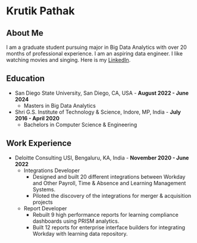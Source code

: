 # Krutik Pathak
## About Me
I am a graduate student pursuing major in Big Data Analytics with over 20 months of professional experience. I am an aspiring data engineer. I like watching movies and singing. Here is my [LinkedIn](https://www.linkedin.com/in/krutikpathak21198/).
## Education
- San Diego State University, San Diego, CA, USA - **August 2022 - June 2024**
  - Masters in Big Data Analytics
- Shri G.S. Institute of Technology & Science, Indore, MP, India - **July 2016 - April 2020**
  - Bachelors in Computer Science & Engineering
 
## Work Experience
- Deloitte Consulting USI, Bengaluru, KA, India - **November 2020 - June 2022**
  - Integrations Developer 
    - Designed and built 20 different integrations between Workday and Other Payroll, Time & Absence and Learning Management Systems.
    - Piloted the discovery of the integrations for merger & acquisition projects
  - Report Developer
    - Rebuilt 9 high performance reports for learning compliance dashboards using PRISM analytics.
    - Built 12 reports for enterprise interface builders for integrating Workday with learning data repository.

    

